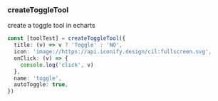 ### createToggleTool

create a toggle tool in echarts
```ts
const [toolTest] = createToggleTool({
  title: (v) => v ? 'Toggle' : 'NO',
  icon: 'image://https://api.iconify.design/cil:fullscreen.svg',
  onClick: (v) => {
    console.log('click', v)
  },
  name: 'toggle',
  autoToggle: true,
})
```